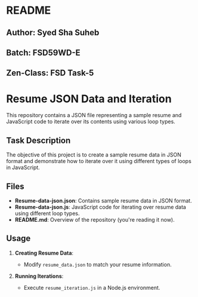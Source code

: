 # README

## Author: Syed Sha Suheb
## Batch: FSD59WD-E
## Zen-Class: FSD Task-5

# Resume JSON Data and Iteration

This repository contains a JSON file representing a sample resume and JavaScript code to iterate over its contents using various loop types.

## Task Description

The objective of this project is to create a sample resume data in JSON format and demonstrate how to iterate over it using different types of loops in JavaScript.

## Files

- **Resume-data-json.json**: Contains sample resume data in JSON format.
- **Resume-data-json.js**: JavaScript code for iterating over resume data using different loop types.
- **README.md**: Overview of the repository (you're reading it now).

## Usage

1. **Creating Resume Data**:
   - Modify `resume_data.json` to match your resume information.

2. **Running Iterations**:
   - Execute `resume_iteration.js` in a Node.js environment.

 
